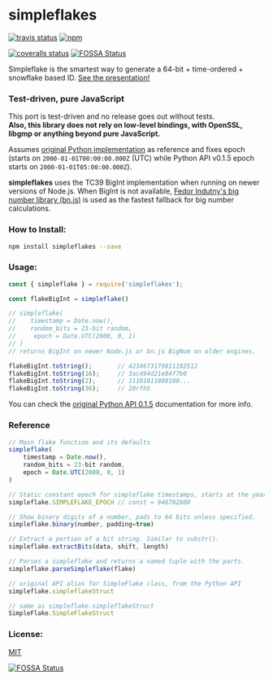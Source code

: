 # simpleflakes

[![travis status][travis-badge]][travis-link]
[![npm][npm-badge]][npm-link]
<!-- [![codacy quality][codacy-quality-badge]][codacy-quality-link]
[![codacy coverage][codacy-coverage-badge]][codacy-coverage-link] -->
[![coveralls status][coveralls-badge]][coveralls-link] [![FOSSA Status](https://app.fossa.io/api/projects/git%2Bgithub.com%2Fleodutra%2Fsimpleflakes.svg?type=shield)](https://app.fossa.io/projects/git%2Bgithub.com%2Fleodutra%2Fsimpleflakes?ref=badge_shield)

Simpleflake is the smartest way to generate a 64-bit + time-ordered + snowflake based ID. [See the presentation!](http://akmanalp.com/simpleflake_presentation/)

### Test-driven, pure JavaScript
This port is test-driven and no release goes out without tests.  
**Also, this library does not rely on low-level bindings, with OpenSSL, libgmp or anything beyond pure JavaScript.**

Assumes [original Python implementation](https://simpleflake.readthedocs.org/en/latest/) as reference and fixes epoch (starts on `2000-01-01T00:00:00.000Z` (UTC) while Python API v0.1.5 epoch starts on `2000-01-01T05:00:00.000Z`).  

**simpleflakes** uses the TC39 BigInt implementation when running on newer versions of Node.js. When BigInt is not available, [Fedor Indutny's big number library (bn.js)](https://github.com/indutny/bn.js) is used as the fastest fallback for big number calculations.

### How to Install:

```sh
npm install simpleflakes --save
```

### Usage:
```js
const { simpleflake } = require('simpleflakes');

const flakeBigInt = simpleflake()

// simpleflake(
//    timestamp = Date.now(), 
//    random_bits = 23-bit random, 
//     epoch = Date.UTC(2000, 0, 1)
// )
// returns BigInt on newer Node.js or bn.js BigNum on older engines.

flakeBigInt.toString();       // 4234673179811182512
flakeBigInt.toString(16);     // 3ac494d21e84f7b0
flakeBigInt.toString(2);      // 11101011000100...
flakeBigInt.toString(36);     // 20rfh5
```
You can check the [original Python API 0.1.5](https://simpleflake.readthedocs.org/en/latest/) documentation for more info.  


### Reference
```js
// Main flake function and its defaults
simpleflake(
    timestamp = Date.now(), 
    random_bits = 23-bit random, 
    epoch = Date.UTC(2000, 0, 1)
)

// Static constant epoch for simpleflake timestamps, starts at the year 2000  
simpleflake.SIMPLEFLAKE_EPOCH // const = 946702800

// Show binary digits of a number, pads to 64 bits unless specified.
simpleflake.binary(number, padding=true)

// Extract a portion of a bit string. Similar to substr().
simpleflake.extractBits(data, shift, length)

// Parses a simpleflake and returns a named tuple with the parts.
simpleflake.parseSimpleflake(flake)

// original API alias for SimpleFlake class, from the Python API
simpleflake.simpleflakeStruct

// same as simpleflake.simpleflakeStruct
SimpleFlake.SimpleFlakeStruct
```


### License:  
[MIT](https://raw.githubusercontent.com/leodutra/simpleflakes/master/LICENSE)

[npm-badge]: https://img.shields.io/npm/v/simpleflakes.svg?style=flat
[travis-badge]: http://img.shields.io/travis/leodutra/simpleflakes.svg?style=flat
[codacy-coverage-badge]: https://api.codacy.com/project/badge/Coverage/f71ef817e5f14a9ab3b8b2cb6fabf51a
[codacy-quality-badge]: https://api.codacy.com/project/badge/Grade/f71ef817e5f14a9ab3b8b2cb6fabf51a
[coveralls-badge]: https://img.shields.io/coveralls/leodutra/simpleflakes.svg?style=flat

[npm-link]: https://www.npmjs.com/package/simpleflakes
[travis-link]: https://travis-ci.org/leodutra/simpleflakes
[codacy-quality-link]: https://www.codacy.com/app/leodutra/simpleflakes

[codacy-coverage-link]: https://www.codacy.com/app/leodutra/simpleflakes?utm_source=github.com&utm_medium=referral&utm_content=leodutra/simpleflakes&utm_campaign=Badge_Coverage
[codacy-quality-link]: https://www.codacy.com/app/leodutra/simpleflakes?utm_source=github.com&amp;utm_medium=referral&amp;utm_content=leodutra/simpleflakes&amp;utm_campaign=Badge_Grade
[coveralls-link]: https://coveralls.io/github/leodutra/simpleflakes
[demo-tonicdev-link]: https://tonicdev.com/leodutra/simpleflakes-demo/1.0.13

[dependencies-url]: https://david-dm.org/leodutra/simpleflakes
[dependencies-badge]: 	https://img.shields.io/david/leodutra/simpleflakes.svg?style=flat
[dependencies-dev-url]: https://david-dm.org/leodutra/simpleflakes#info=devDependencies&view=table
[dependencies-dev-badge]: 	https://img.shields.io/david/dev/leodutra/simpleflakes.svg?style=flat
[demo-tonicdev-badge]: https://img.shields.io/badge/demo-%40tonicdev-008bb8.svg?style=flat



[![FOSSA Status](https://app.fossa.io/api/projects/git%2Bgithub.com%2Fleodutra%2Fsimpleflakes.svg?type=large)](https://app.fossa.io/projects/git%2Bgithub.com%2Fleodutra%2Fsimpleflakes?ref=badge_large)
